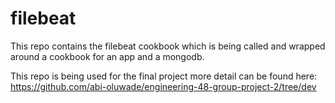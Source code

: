 # filebeat

This repo contains the filebeat cookbook which is being called and wrapped around a cookbook for an app and a mongodb.

This repo is being used for the final project more detail can be found here: https://github.com/abi-oluwade/engineering-48-group-project-2/tree/dev

